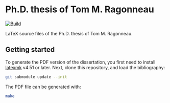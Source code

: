 # Ph.D. thesis of Tom M. Ragonneau

[![Build](https://github.com/ragonneau/phd-thesis/actions/workflows/build.yml/badge.svg)](https://github.com/ragonneau/phd-thesis/actions/workflows/build.yml)

LaTeX source files of the Ph.D. thesis of Tom M. Ragonneau.

## Getting started

To generate the PDF version of the dissertation, you first need to install [latexmk](https://ctan.org/pkg/latexmk?lang=en) v4.51 or later.
Next, clone this repository, and load the bibliography:

```bash
git submodule update --init
```

The PDF file can be generated with:

```bash
make
```

